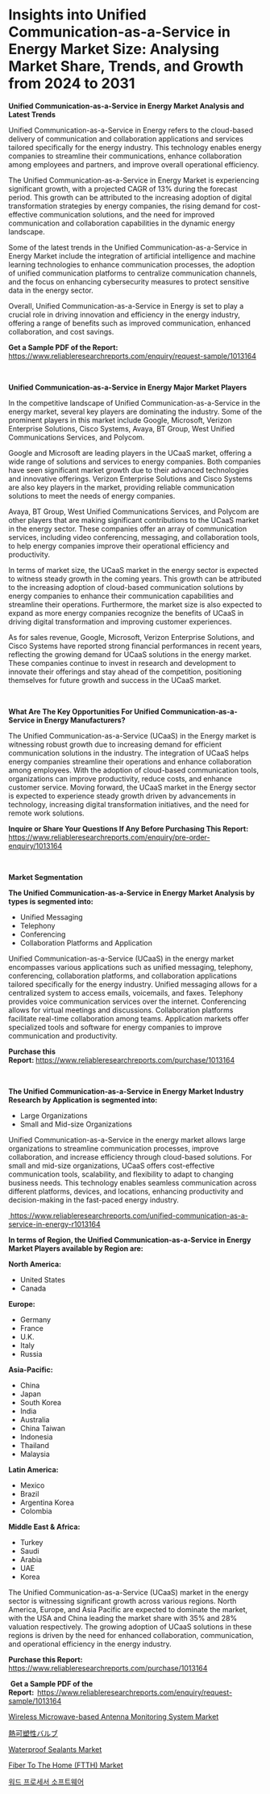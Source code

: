 <p><h1>Insights into Unified Communication-as-a-Service in Energy Market Size: Analysing Market Share, Trends, and Growth from 2024 to 2031</h1></p><p><strong>Unified Communication-as-a-Service in Energy Market Analysis and Latest Trends</strong></p>
<p><p>Unified Communication-as-a-Service in Energy refers to the cloud-based delivery of communication and collaboration applications and services tailored specifically for the energy industry. This technology enables energy companies to streamline their communications, enhance collaboration among employees and partners, and improve overall operational efficiency.</p><p>The Unified Communication-as-a-Service in Energy Market is experiencing significant growth, with a projected CAGR of 13% during the forecast period. This growth can be attributed to the increasing adoption of digital transformation strategies by energy companies, the rising demand for cost-effective communication solutions, and the need for improved communication and collaboration capabilities in the dynamic energy landscape.</p><p>Some of the latest trends in the Unified Communication-as-a-Service in Energy Market include the integration of artificial intelligence and machine learning technologies to enhance communication processes, the adoption of unified communication platforms to centralize communication channels, and the focus on enhancing cybersecurity measures to protect sensitive data in the energy sector.</p><p>Overall, Unified Communication-as-a-Service in Energy is set to play a crucial role in driving innovation and efficiency in the energy industry, offering a range of benefits such as improved communication, enhanced collaboration, and cost savings.</p></p>
<p><strong>Get a Sample PDF of the Report:&nbsp;</strong> <a href="https://www.reliableresearchreports.com/enquiry/request-sample/1013164">https://www.reliableresearchreports.com/enquiry/request-sample/1013164</a></p>
<p>&nbsp;</p>
<p><strong>Unified Communication-as-a-Service in Energy Major Market Players</strong></p>
<p><p>In the competitive landscape of Unified Communication-as-a-Service in the energy market, several key players are dominating the industry. Some of the prominent players in this market include Google, Microsoft, Verizon Enterprise Solutions, Cisco Systems, Avaya, BT Group, West Unified Communications Services, and Polycom.</p><p>Google and Microsoft are leading players in the UCaaS market, offering a wide range of solutions and services to energy companies. Both companies have seen significant market growth due to their advanced technologies and innovative offerings. Verizon Enterprise Solutions and Cisco Systems are also key players in the market, providing reliable communication solutions to meet the needs of energy companies.</p><p>Avaya, BT Group, West Unified Communications Services, and Polycom are other players that are making significant contributions to the UCaaS market in the energy sector. These companies offer an array of communication services, including video conferencing, messaging, and collaboration tools, to help energy companies improve their operational efficiency and productivity.</p><p>In terms of market size, the UCaaS market in the energy sector is expected to witness steady growth in the coming years. This growth can be attributed to the increasing adoption of cloud-based communication solutions by energy companies to enhance their communication capabilities and streamline their operations. Furthermore, the market size is also expected to expand as more energy companies recognize the benefits of UCaaS in driving digital transformation and improving customer experiences.</p><p>As for sales revenue, Google, Microsoft, Verizon Enterprise Solutions, and Cisco Systems have reported strong financial performances in recent years, reflecting the growing demand for UCaaS solutions in the energy market. These companies continue to invest in research and development to innovate their offerings and stay ahead of the competition, positioning themselves for future growth and success in the UCaaS market.</p></p>
<p>&nbsp;</p>
<p><strong>What Are The Key Opportunities For Unified Communication-as-a-Service in Energy Manufacturers?</strong></p>
<p><p>The Unified Communication-as-a-Service (UCaaS) in the Energy market is witnessing robust growth due to increasing demand for efficient communication solutions in the industry. The integration of UCaaS helps energy companies streamline their operations and enhance collaboration among employees. With the adoption of cloud-based communication tools, organizations can improve productivity, reduce costs, and enhance customer service. Moving forward, the UCaaS market in the Energy sector is expected to experience steady growth driven by advancements in technology, increasing digital transformation initiatives, and the need for remote work solutions.</p></p>
<p><strong>Inquire or Share Your Questions If Any Before Purchasing This Report:</strong> <a href="https://www.reliableresearchreports.com/enquiry/pre-order-enquiry/1013164">https://www.reliableresearchreports.com/enquiry/pre-order-enquiry/1013164</a></p>
<p>&nbsp;</p>
<p><strong>Market Segmentation</strong></p>
<p><strong>The Unified Communication-as-a-Service in Energy Market Analysis by types is segmented into:</strong></p>
<p><ul><li>Unified Messaging</li><li>Telephony</li><li>Conferencing</li><li>Collaboration Platforms and Application</li></ul></p>
<p><p>Unified Communication-as-a-Service (UCaaS) in the energy market encompasses various applications such as unified messaging, telephony, conferencing, collaboration platforms, and collaboration applications tailored specifically for the energy industry. Unified messaging allows for a centralized system to access emails, voicemails, and faxes. Telephony provides voice communication services over the internet. Conferencing allows for virtual meetings and discussions. Collaboration platforms facilitate real-time collaboration among teams. Application markets offer specialized tools and software for energy companies to improve communication and productivity.</p></p>
<p><strong>Purchase this Report:&nbsp;</strong><a href="https://www.reliableresearchreports.com/purchase/1013164">https://www.reliableresearchreports.com/purchase/1013164</a></p>
<p>&nbsp;</p>
<p><strong>The Unified Communication-as-a-Service in Energy Market Industry Research by Application is segmented into:</strong></p>
<p><ul><li>Large Organizations</li><li>Small and Mid-size Organizations</li></ul></p>
<p><p>Unified Communication-as-a-Service in the energy market allows large organizations to streamline communication processes, improve collaboration, and increase efficiency through cloud-based solutions. For small and mid-size organizations, UCaaS offers cost-effective communication tools, scalability, and flexibility to adapt to changing business needs. This technology enables seamless communication across different platforms, devices, and locations, enhancing productivity and decision-making in the fast-paced energy industry.</p></p>
<p><a href="https://www.reliableresearchreports.com/unified-communication-as-a-service-in-energy-r1013164">&nbsp;https://www.reliableresearchreports.com/unified-communication-as-a-service-in-energy-r1013164</a></p>
<p><strong>In terms of Region, the Unified Communication-as-a-Service in Energy Market Players available by Region are:</strong></p>
<p>
    <p> <strong> North America: </strong>
        <ul>
            <li>United States</li>
            <li>Canada</li>
        </ul>
        </p> 
    <p> <strong> Europe: </strong>
        <ul>
            <li>Germany</li>
            <li>France</li>
            <li>U.K.</li>
            <li>Italy</li>
            <li>Russia</li>
        </ul>
        </p> 
    <p> <strong> Asia-Pacific: </strong>
        <ul>
            <li>China</li>
            <li>Japan</li>
            <li>South Korea</li>
            <li>India</li>
            <li>Australia</li>
            <li>China Taiwan</li>
            <li>Indonesia</li>
            <li>Thailand</li>
            <li>Malaysia</li>
        </ul>
        </p> 
    <p> <strong> Latin America: </strong>
        <ul>
            <li>Mexico</li>
            <li>Brazil</li>
            <li>Argentina Korea</li>
            <li>Colombia</li>
        </ul>
        </p> 
    <p> <strong> Middle East & Africa: </strong>
        <ul>
            <li>Turkey</li>
            <li>Saudi</li>
            <li>Arabia</li>
            <li>UAE</li>
            <li>Korea</li>
        </ul>
    </p>
    </p>
<p><p>The Unified Communication-as-a-Service (UCaaS) market in the energy sector is witnessing significant growth across various regions. North America, Europe, and Asia Pacific are expected to dominate the market, with the USA and China leading the market share with 35% and 28% valuation respectively. The growing adoption of UCaaS solutions in these regions is driven by the need for enhanced collaboration, communication, and operational efficiency in the energy industry.</p></p>
<p><strong>Purchase this Report: </strong><a href="https://www.reliableresearchreports.com/purchase/1013164">https://www.reliableresearchreports.com/purchase/1013164</a></p>
<p>&nbsp;<strong>Get a Sample PDF of the Report:&nbsp;&nbsp;</strong><a href="https://www.reliableresearchreports.com/enquiry/request-sample/1013164">https://www.reliableresearchreports.com/enquiry/request-sample/1013164</a></p>
<p><strong></strong></p>
<p><p><a href="https://github.com/jsmusil/Market-Research-Report-List-2/blob/main/wireless-microwave-based-antenna-monitoring-system-market.md">Wireless Microwave-based Antenna Monitoring System Market</a></p><p><a href="https://github.com/LeanneBruen2023/Market-Research-Report-List-1/blob/main/385246820542.md">熱可塑性バルブ</a></p><p><a href="https://issuu.com/reportprime-2/docs/waterproof-sealants-market-size-2030.pptx">Waterproof Sealants Market</a></p><p><a href="https://github.com/yemakinde/Market-Research-Report-List-2/blob/main/fiber-to-the-home-ftth-market.md">Fiber To The Home (FTTH) Market</a></p><p><a href="https://github.com/Skyleitney456456/Market-Research-Report-List-1/blob/main/204354318923.md">워드 프로세서 소프트웨어</a></p></p>